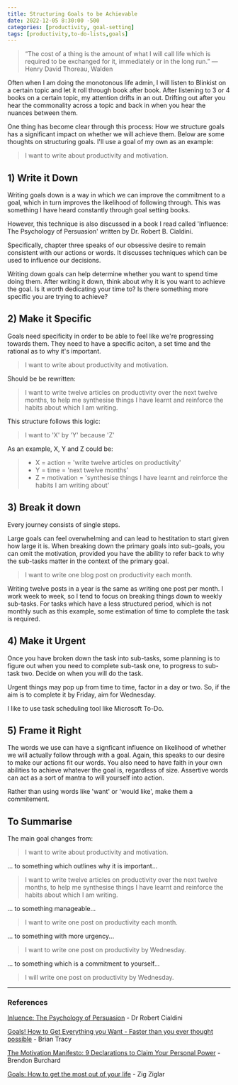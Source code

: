 ```yaml
---
title: Structuring Goals to be Achievable
date: 2022-12-05 8:30:00 -500
categories: [productivity, goal-setting]
tags: [productivity,to-do-lists,goals]
---
```



>“The cost of a thing is the amount of what I will call life which is required to be exchanged for it, immediately or in the long run.” ― Henry David Thoreau, Walden

Often when I am doing the monotonous life admin, I will listen to Blinkist on a certain topic and let it roll through book after book. After listening to 3 or 4 books on a certain topic, my attention drifts in an out. Drifting out after you hear the commonality across a topic and back in when you hear the nuances between them.

One thing has become clear through this process: How we structure goals has a significant impact on whether we will achieve them. Below are some thoughts on structuring goals. I'll use a goal of my own as an example:

>I want to write about productivity and motivation.

## 1) Write it Down

Writing goals down is a way in which we can improve the commitment to a goal, which in turn improves the likelihood of following through. This was something I have heard constantly through goal setting books. 

However, this technique is also discussed in a book I read called 'Influence: The Psychology of Persuasion' written by Dr. Robert B. Cialdini. 

Specifically, chapter three speaks of our obsessive desire to remain consistent with our actions or words. It discusses techniques which can be used to influence our decisions. 

Writing down goals can help determine whether you want to spend time doing them. After writing it down, think about why it is you want to achieve the goal. Is it worth dedicating your time to? Is there something more specific you are trying to achieve? 

## 2) Make it Specific
Goals need specificity in order to be able to feel like we're progressing towards them. They need to have a specific aciton, a set time and the rational as to why it's important.

>I want to write about productivity and motivation.

Should be be rewritten:

>I want to write twelve articles on productivity over the next twelve months, to help me synthesise things I have learnt and reinforce the habits about which I am writing.

This structure follows this logic:
    
>I want to 'X' by 'Y' because 'Z'

As an example, X, Y and Z could be:

>- X = action = 'write twelve articles on productivity'
>- Y = time = 'next twelve months'
>- Z = motivation = 'synthesise things I have learnt and reinforce the habits I am writing about'

## 3) Break it down

Every journey consists of single steps. 

Large goals can feel overwhelming and can lead to hestitation to start given how large it is. When breaking down the primary goals into sub-goals, you can omit the motivation, provided you have the ability to refer back to why the sub-tasks matter in the context of the primary goal. 

>I want to write one blog post on productivity each month.

Writing twelve posts in a year is the same as writing one post per month. I work week to week, so I tend to focus on breaking things down to weekly sub-tasks. For tasks which have a less structured period, which is not monthly such as this example, some estimation of time to complete the task is required.


## 4) Make it Urgent
Once you have broken down the task into sub-tasks, some planning is to figure out when you need to complete sub-task one, to progress to sub-task two. Decide on when you will do the task.

Urgent things may pop up from time to time, factor in a day or two. So, if the aim is to complete it by Friday, aim for Wednesday.

I like to use task scheduling tool like Microsoft To-Do.

## 5) Frame it Right

The words we use can have a signficant influence on likelihood of whether we will actually follow through with a goal. Again, this speaks to our desire to make our actions fit our words. You also need to have faith in your own abilities to achieve whatever the goal is, regardless of size. Assertive words can act as a sort of mantra to will yourself into action. 

Rather than using words like 'want' or 'would like', make them a commitement. 


## To Summarise
The main goal changes from:

>I want to write about productivity and motivation.

... to something which outlines why it is important...

>I want to write twelve articles on productivity over the next twelve months, to help me synthesise things I have learnt and reinforce the habits about which I am writing.

... to something manageable...

>I want to write one post on productivity each month.

... to something with more urgency...

>I want to write one post on productivity by Wednesday.

... to something which is a commitment to yourself...

>I will write one post on productivity by Wednesday.


---
### References
[Inluence: The Psychology of Persuasion](https://www.amazon.com.au/Influence-New-Expanded-Psychology-Persuasion/dp/0063138816/ref=sr_1_5?keywords=influence&qid=1670305271&sr=8-5) - Dr Robert Cialdini

[Goals! How to Get Everything you Want - Faster than you ever thought possible](https://www.amazon.com.au/Brian-Tracy-Everything-Thought-Possible/dp/B006DNM6IC/ref=sr_1_10?crid=2QD6UKGV8J10K&keywords=Goals%21+brian+tracy&qid=1670305397&sprefix=goals+brian+trac%2Caps%2C291&sr=8-10) - Brian Tracy

[The Motivation Manifesto: 9 Declarations to Claim Your Personal Power](https://www.amazon.com.au/Motivation-Manifesto-Declarations-Claim-PersonalPower/dp/1401948073/ref=sr_1_1?keywords=the+motivation+manifesto&qid=1670305678&sprefix=The+motivation+manif%2Caps%2C359&sr=8-1) - Brendon Burchard

[Goals: How to get the most out of your life](https://www.amazon.com.au/Goals-How-Most-Your-Life/dp/1640951261/ref=pd_bxgy_img_sccl_1/357-9698296-5618713?pd_rd_w=5VFrL&content-id=amzn1.sym.a30612ba-4ff5-4362-b7a7-e874eb18a520&pf_rd_p=a30612ba-4ff5-4362-b7a7-e874eb18a520&pf_rd_r=GDHPR0ZJJ3BZC1QPEFPM&pd_rd_wg=0htHT&pd_rd_r=97860324-5792-47df-95ac-c1d55a0c91b0&pd_rd_i=1640951261&psc=1) - Zig Ziglar